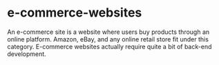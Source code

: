 # e-commerce-websites
An e-commerce site is a website where users buy products through an online platform. Amazon, eBay, and any online retail store fit under this category. E-commerce websites actually require quite a bit of back-end development.
